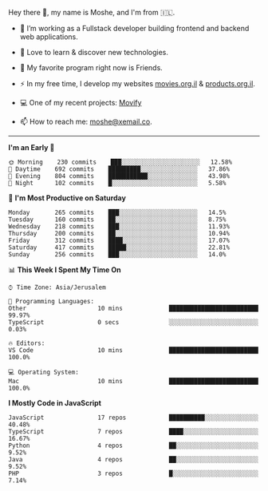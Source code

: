 Hey there 👋, my name is Moshe, and I'm from 🇮🇱.

- :telescope: I’m working as a Fullstack developer building frontend and backend web applications.

- :seedling: Love to learn & discover new technologies.

- 🍿 My favorite program right now is Friends.

- :zap: In my free time, I develop my websites [movies.org.il](https://movies.org.il) & [products.org.il](https://products.org.il).

- 💻 One of my recent projects: [Movify](https://github.com/jewishmoses/movify)

- :mailbox: How to reach me: moshe@xemail.co.

<hr/>

<!--START_SECTION:waka-->
**I'm an Early 🐤** 

```text
🌞 Morning    230 commits    ███░░░░░░░░░░░░░░░░░░░░░░   12.58% 
🌆 Daytime    692 commits    █████████░░░░░░░░░░░░░░░░   37.86% 
🌃 Evening    804 commits    ███████████░░░░░░░░░░░░░░   43.98% 
🌙 Night      102 commits    █░░░░░░░░░░░░░░░░░░░░░░░░   5.58%

```
📅 **I'm Most Productive on Saturday** 

```text
Monday       265 commits    ███░░░░░░░░░░░░░░░░░░░░░░   14.5% 
Tuesday      160 commits    ██░░░░░░░░░░░░░░░░░░░░░░░   8.75% 
Wednesday    218 commits    ███░░░░░░░░░░░░░░░░░░░░░░   11.93% 
Thursday     200 commits    ██░░░░░░░░░░░░░░░░░░░░░░░   10.94% 
Friday       312 commits    ████░░░░░░░░░░░░░░░░░░░░░   17.07% 
Saturday     417 commits    █████░░░░░░░░░░░░░░░░░░░░   22.81% 
Sunday       256 commits    ███░░░░░░░░░░░░░░░░░░░░░░   14.0%

```


📊 **This Week I Spent My Time On** 

```text
⌚︎ Time Zone: Asia/Jerusalem

💬 Programming Languages: 
Other                    10 mins             █████████████████████████   99.97% 
TypeScript               0 secs              ░░░░░░░░░░░░░░░░░░░░░░░░░   0.03%

🔥 Editors: 
VS Code                  10 mins             █████████████████████████   100.0%

💻 Operating System: 
Mac                      10 mins             █████████████████████████   100.0%

```

**I Mostly Code in JavaScript** 

```text
JavaScript               17 repos            ██████████░░░░░░░░░░░░░░░   40.48% 
TypeScript               7 repos             ████░░░░░░░░░░░░░░░░░░░░░   16.67% 
Python                   4 repos             ██░░░░░░░░░░░░░░░░░░░░░░░   9.52% 
Java                     4 repos             ██░░░░░░░░░░░░░░░░░░░░░░░   9.52% 
PHP                      3 repos             █░░░░░░░░░░░░░░░░░░░░░░░░   7.14%

```



<!--END_SECTION:waka-->
